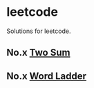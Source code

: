 leetcode
========

Solutions for leetcode.


## No.x  [Two Sum](analysis/two-sum.md)
## No.x  [Word Ladder](analysis/word-ladder.md)

